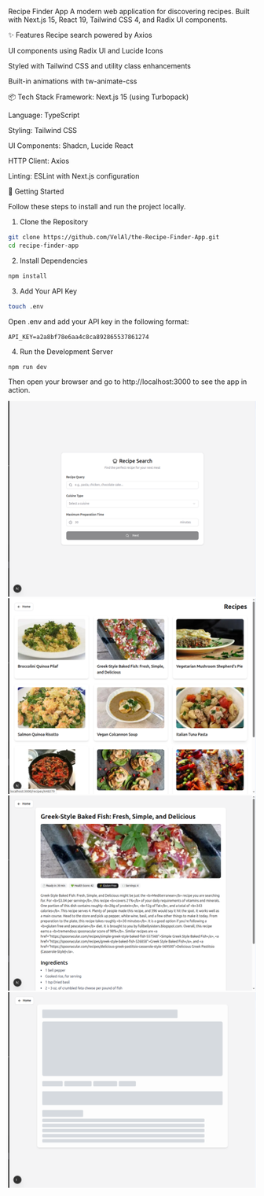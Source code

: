 Recipe Finder App
A modern web application for discovering recipes. Built with Next.js 15, React 19, Tailwind CSS 4, and Radix UI components.

✨ Features
Recipe search powered by Axios

UI components using Radix UI and Lucide Icons

Styled with Tailwind CSS and utility class enhancements

Built-in animations with tw-animate-css

📦 Tech Stack
Framework: Next.js 15 (using Turbopack)

Language: TypeScript

Styling: Tailwind CSS

UI Components: Shadcn, Lucide React

HTTP Client: Axios

Linting: ESLint with Next.js configuration

🚀 Getting Started


Follow these steps to install and run the project locally.

1. Clone the Repository
```bash
git clone https://github.com/VelAl/the-Recipe-Finder-App.git
cd recipe-finder-app
```

2. Install Dependencies
```bash
npm install
```

3. Add Your API Key
```bash
touch .env
```

Open .env and add your API key in the following format:

```env
API_KEY=a2a8bf78e6aa4c8ca892865537861274
```

4. Run the Development Server
```bash
npm run dev
```

Then open your browser and go to http://localhost:3000 to see the app in action.

![App Screenshot 1](./public/screenshot_1.png)
![App Screenshot 2](./public/screenshot_2.png)
![App Screenshot 3](./public/screenshot_3.png)
![App Screenshot 4](./public/screenshot_4.png)